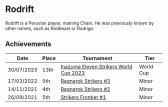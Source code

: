 # Rodrift

Rodrift is a Peruvian player, maining Chain. 
He was previously known by other names, such as Rodbeast or Rodrigo.

## Achievements

|Date|Place|Tournament|Tier|
|-|-|-|-|
| 30/07/2023 | 13th | [Inazuma Eleven Strikers World Cup 2023](/inapedia/tournaments/worldcup23.md) | World Cup |
| 17/03/2022 | 5th | [Ragnarok Strikers #3](/inapedia/tournaments/ragna/ragna3.md) | Minor |
| 14/11/2021 | 4th | [Ragnarok Strikers #2](/inapedia/tournaments/ragna/ragna2.md) | Minor |
| 26/09/2021 | 5th | [Strikers Frontier #1](/inapedia/tournaments/sf/sf1.md) | Minor |
